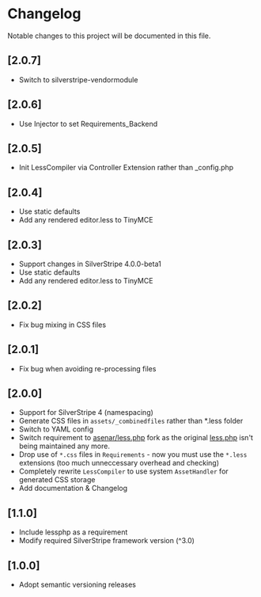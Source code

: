 # Changelog

Notable changes to this project will be documented in this file.

## [2.0.7]

- Switch to silverstripe-vendormodule


## [2.0.6]

- Use Injector to set Requirements_Backend


## [2.0.5]

- Init LessCompiler via Controller Extension rather than _config.php


## [2.0.4]

- Use static defaults
- Add any rendered editor.less to TinyMCE


## [2.0.3]

- Support changes in SilverStripe 4.0.0-beta1
- Use static defaults
- Add any rendered editor.less to TinyMCE


## [2.0.2]

- Fix bug mixing in CSS files


## [2.0.1]

- Fix bug when avoiding re-processing files


## [2.0.0]

- Support for SilverStripe 4 (namespacing)
- Generate CSS files in `assets/_combinedfiles` rather than *.less folder
- Switch to YAML config
- Switch requirement to [asenar/less.php](https://github.com/Asenar/less.php) fork as
the original [less.php](http://lessphp.gpeasy.com/) isn't being maintained any more.
- Drop use of `*.css` files in `Requirements` - now you must use the `*.less` extensions (too much unneccessary overhead and checking)
- Completely rewrite `LessCompiler` to use system `AssetHandler` for generated CSS storage
- Add documentation & Changelog


## [1.1.0]

- Include lessphp as a requirement
- Modify required SilverStripe framework version (^3.0)


## [1.0.0]

- Adopt semantic versioning releases
